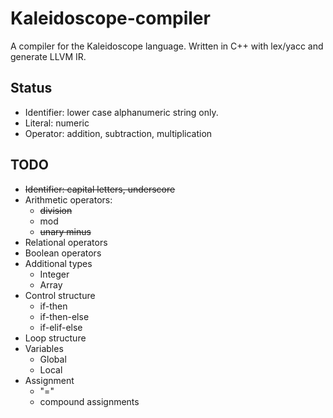 # Kaleidoscope-compiler
A compiler for the Kaleidoscope language. Written in C++ with lex/yacc and generate LLVM IR.

## Status
* Identifier: lower case alphanumeric string only.
* Literal:  numeric
* Operator: addition, subtraction, multiplication

## TODO
* ~~Identifier: capital letters, underscore~~
* Arithmetic operators: 
  * ~~division~~
  * mod
  * ~~unary minus~~
* Relational operators
* Boolean operators
* Additional types
  * Integer
  * Array
* Control structure
  * if-then
  * if-then-else
  * if-elif-else
* Loop structure
* Variables
  * Global 
  * Local
* Assignment
  * "="
  * compound assignments
